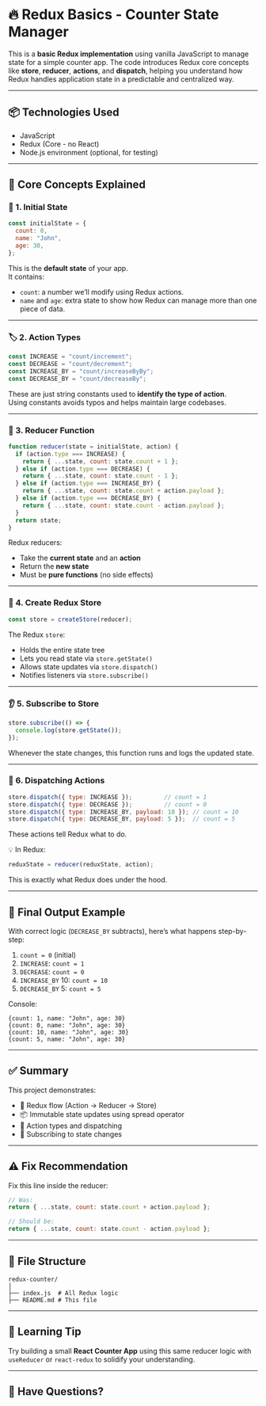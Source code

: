 
# 🔥 Redux Basics - Counter State Manager

This is a **basic Redux implementation** using vanilla JavaScript to manage state for a simple counter app. The code introduces Redux core concepts like **store**, **reducer**, **actions**, and **dispatch**, helping you understand how Redux handles application state in a predictable and centralized way.

---

## 📦 Technologies Used

- JavaScript
- Redux (Core - no React)
- Node.js environment (optional, for testing)

---

## 🧠 Core Concepts Explained

### 🧾 1. Initial State

```js
const initialState = {
  count: 0,
  name: "John",
  age: 30,
};
```

This is the **default state** of your app.  
It contains:
- `count`: a number we’ll modify using Redux actions.
- `name` and `age`: extra state to show how Redux can manage more than one piece of data.

---

### 🏷️ 2. Action Types

```js
const INCREASE = "count/increment";
const DECREASE = "count/decrement";
const INCREASE_BY = "count/increaseByBy";
const DECREASE_BY = "count/decreaseBy";
```

These are just string constants used to **identify the type of action**.  
Using constants avoids typos and helps maintain large codebases.

---

### 🔁 3. Reducer Function

```js
function reducer(state = initialState, action) {
  if (action.type === INCREASE) {
    return { ...state, count: state.count + 1 };
  } else if (action.type === DECREASE) {
    return { ...state, count: state.count - 1 };
  } else if (action.type === INCREASE_BY) {
    return { ...state, count: state.count + action.payload };
  } else if (action.type === DECREASE_BY) {
    return { ...state, count: state.count - action.payload }; 
  }
  return state;
}
```

Redux reducers:
- Take the **current state** and an **action**
- Return the **new state**
- Must be **pure functions** (no side effects)

---

### 🏪 4. Create Redux Store

```js
const store = createStore(reducer);
```

The Redux `store`:
- Holds the entire state tree
- Lets you read state via `store.getState()`
- Allows state updates via `store.dispatch()`
- Notifies listeners via `store.subscribe()`

---

### 👂 5. Subscribe to Store

```js
store.subscribe(() => {
  console.log(store.getState());
});
```

Whenever the state changes, this function runs and logs the updated state.

---

### 🚀 6. Dispatching Actions

```js
store.dispatch({ type: INCREASE });         // count = 1
store.dispatch({ type: DECREASE });         // count = 0
store.dispatch({ type: INCREASE_BY, payload: 10 }); // count = 10
store.dispatch({ type: DECREASE_BY, payload: 5 });  // count = 5
```

These actions tell Redux what to do.

💡 In Redux:
```js
reduxState = reducer(reduxState, action);
```
This is exactly what Redux does under the hood.

---

## 🧪 Final Output Example

With correct logic (`DECREASE_BY` subtracts), here’s what happens step-by-step:

1. `count = 0` (initial)
2. `INCREASE`: `count = 1`
3. `DECREASE`: `count = 0`
4. `INCREASE_BY` 10: `count = 10`
5. `DECREASE_BY` 5: `count = 5`

Console:
```
{count: 1, name: "John", age: 30}
{count: 0, name: "John", age: 30}
{count: 10, name: "John", age: 30}
{count: 5, name: "John", age: 30}
```

---

## ✅ Summary

This project demonstrates:
- 🔄 Redux flow (Action → Reducer → Store)
- 📦 Immutable state updates using spread operator
- 🚦 Action types and dispatching
- 👀 Subscribing to state changes

---

## ⚠️ Fix Recommendation

Fix this line inside the reducer:

```js
// Was:
return { ...state, count: state.count + action.payload };

// Should be:
return { ...state, count: state.count - action.payload };
```

---

## 📁 File Structure

```
redux-counter/
│
├── index.js  # All Redux logic
├── README.md # This file
```

---

## 🧠 Learning Tip

Try building a small **React Counter App** using this same reducer logic with `useReducer` or `react-redux` to solidify your understanding.

---

## 💬 Have Questions?

